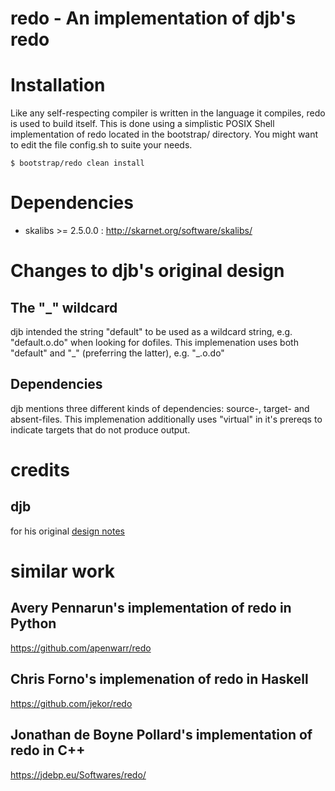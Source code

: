 # redo - An implementation of djb's redo

# Installation

Like any self-respecting compiler is written in the language it compiles,
redo is used to build itself.
This is done using a simplistic POSIX Shell implementation of redo located
in the bootstrap/ directory.
You might want to edit the file config.sh to suite your needs.

    $ bootstrap/redo clean install

# Dependencies
- skalibs >= 2.5.0.0	: http://skarnet.org/software/skalibs/

# Changes to djb's original design
## The "\_" wildcard
djb intended the string "default" to be used as a wildcard string, e.g. "default.o.do" when looking for dofiles.
This implemenation uses both "default" and "\_" (preferring the latter), e.g. "\_.o.do"
## Dependencies
djb mentions three different kinds of dependencies: source-, target- and absent-files.
This implemenation additionally uses "virtual" in it's prereqs to indicate targets that do not produce output.

# credits
## djb
for his original [design notes](https://cr.yp.to/redo.html)

# similar work
## Avery Pennarun's implementation of redo in Python
https://github.com/apenwarr/redo

## Chris Forno's implemenation of redo in Haskell
https://github.com/jekor/redo

## Jonathan de Boyne Pollard's implementation of redo in C++
https://jdebp.eu/Softwares/redo/
